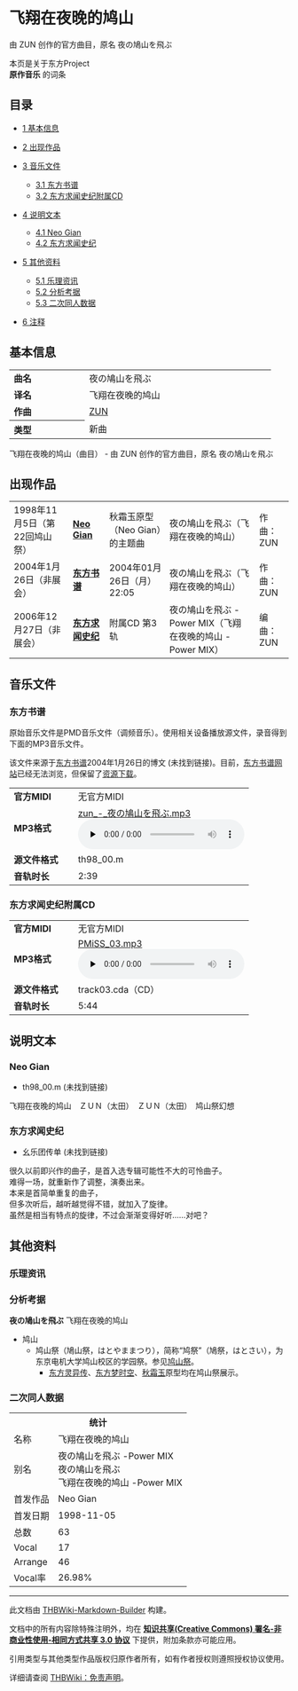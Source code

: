 # 飞翔在夜晚的鸠山

<!-- source html: G:\repos\THBWiki-Markdown-Builder\THBWikiMarkdown\Temp\main\c\ce\ns0%3A%E9%A3%9E%E7%BF%94%E5%9C%A8%E5%A4%9C%E6%99%9A%E7%9A%84%E9%B8%A0%E5%B1%B1.html -->

由 ZUN 创作的官方曲目，原名 夜の鳩山を飛ぶ

本页是关于东方Project  
 **原作音乐** 的词条
  
  

  

## 目录

- [1 基本信息](#基本信息)
- [2 出现作品](#出现作品)
- [3 音乐文件](#音乐文件)

  - [3.1 东方书谱](#东方书谱)
  - [3.2 东方求闻史纪附属CD](#东方求闻史纪附属CD)



- [4 说明文本](#说明文本)

  - [4.1 Neo Gian](#Neo_Gian)
  - [4.2 东方求闻史纪](#东方求闻史纪)



- [5 其他资料](#其他资料)

  - [5.1 乐理资讯](#乐理资讯)
  - [5.2 分析考据](#分析考据)
  - [5.3 二次同人数据](#二次同人数据)



- [6 注释](#注释)




## 基本信息

<table><tbody><tr><td style="width:120px"><b>曲名</b></td><td style="width:320px">夜の鳩山を飛ぶ</td></tr><tr><td><b>译名</b></td><td>飞翔在夜晚的鸠山</td></tr><tr><td><b>作曲</b></td><td><a href="./ZUN.md" title="ZUN">ZUN</a></td></tr><tr><th style="text-align: left;"><b>类型</b></th><td>新曲</td></tr></tbody></table>

飞翔在夜晚的鸠山（曲目） - 由 ZUN 创作的官方曲目，原名 夜の鳩山を飛ぶ
## 出现作品

<table>
<tbody><tr><td>1998年11月5日（第22回鸠山祭）</td><td><b><a href="./秋霜玉.md" title="秋霜玉" unred="">Neo Gian</a></b></td><td>秋霜玉原型（Neo Gian）的主题曲</td><td style="padding-left:5px;">夜の鳩山を飛ぶ（飞翔在夜晚的鸠山）</td><td style="padding-left:10px;">作曲：ZUN</td></tr>
<tr><td>2004年1月26日（非展会）</td><td><b><a href="./东方书谱.md" title="东方书谱">东方书谱</a></b></td><td>2004年01月26日（月）22:05</td><td style="padding-left:5px;">夜の鳩山を飛ぶ（飞翔在夜晚的鸠山）</td><td style="padding-left:10px;">作曲：ZUN</td></tr>
<tr><td>2006年12月27日（非展会）</td><td><b><a href="./东方求闻史纪.md" title="东方求闻史纪">东方求闻史纪</a></b></td><td>附属CD 第3轨</td><td style="padding-left:5px;">夜の鳩山を飛ぶ -Power MIX（飞翔在夜晚的鸠山 -Power MIX）</td><td style="padding-left:10px;">编曲：ZUN</td></tr>
</tbody></table>


## 音乐文件
### 东方书谱
  
原始音乐文件是PMD音乐文件（调频音乐）。使用相关设备播放源文件，录音得到下面的MP3音乐文件。  

该文件来源于[东方书谱](./东方书谱.md)2004年1月26日的博文 (未找到链接)。目前，[东方书谱网站](http://www16.big.or.jp/~zun/cgi-bin/diary/nicky.cgi)已经无法浏览，但保留了[资源下载](http://www16.big.or.jp/~zun/data/pmd/th98_00.lzh)。
  


<table><tbody><tr class="mw-empty-elt"></tr><tr><td width="100"><b>官方MIDI</b></td><td>无官方MIDI</td></tr><tr><td><b>MP3格式</b></td><td><a href="./文件-zun_-_夜の鳩山を飛ぶ.mp3.md" title="文件:zun - 夜の鳩山を飛ぶ.mp3">zun_-_夜の鳩山を飛ぶ.mp3</a><br><audio src="https://upload.thwiki.cc/5/51/zun_-_%E5%A4%9C%E3%81%AE%E9%B3%A9%E5%B1%B1%E3%82%92%E9%A3%9B%E3%81%B6.mp3" loop="" controls="" preload="none"></audio></td></tr><tr><td><b>源文件格式</b></td><td>th98_00.m</td></tr><tr><td><b>音轨时长</b></td><td>2:39</td></tr></tbody></table>


### 东方求闻史纪附属CD

<table><tbody><tr class="mw-empty-elt"></tr><tr><td width="100"><b>官方MIDI</b></td><td>无官方MIDI</td></tr><tr><td><b>MP3格式</b></td><td><a href="./文件-PMiSS_03.mp3.md" title="文件:PMiSS 03.mp3">PMiSS_03.mp3</a><br><audio src="https://upload.thwiki.cc/8/8d/PMiSS_03.mp3" loop="" controls="" preload="none"></audio></td></tr><tr><td><b>源文件格式</b></td><td>track03.cda（CD）</td></tr><tr><td><b>音轨时长</b></td><td>5:44</td></tr></tbody></table>


## 说明文本
### Neo Gian
- th98_00.m (未找到链接)

飞翔在夜晚的鸠山　ＺＵＮ（太田）　ＺＵＮ（太田）　鸠山祭幻想
### 东方求闻史纪
- 幺乐团传单 (未找到链接)

很久以前即兴作的曲子，是首入选专辑可能性不大的可怜曲子。  
难得一场，就重新作了调整，演奏出来。  
本来是首简单重复的曲子，  
但多次听后，越听越觉得不错，就加入了旋律。  
虽然是相当有特点的旋律，不过会渐渐变得好听……对吧？
## 其他资料
### 乐理资讯
### 分析考据
  
 **夜の鳩山を飛ぶ**   飞翔在夜晚的鸠山
  

- 鸠山
  - 鸠山祭（鳩山祭，はとやままつり），简称“鸠祭”（鳩祭，はとさい），为东京电机大学鸠山校区的学园祭。参见[鸠山祭](./鸠山祭.md)。
    - [东方灵异传](./东方灵异传.md)、[东方梦时空](./东方梦时空.md)、[秋霜玉](./秋霜玉.md)原型均在鸠山祭展示。



### 二次同人数据

<table><tbody><tr><th colspan="2">统计</th></tr>
<tr><td>名称</td><td>飞翔在夜晚的鸠山</td></tr>
<tr><td>别名</td><td>夜の鳩山を飛ぶ -Power MIX<br>夜の鳩山を飛ぶ<br>飞翔在夜晚的鸠山 -Power MIX</td></tr>
<tr><td>首发作品</td><td>Neo Gian</td></tr>
<tr><td>首发日期</td><td>1998-11-05</td></tr>
<tr><td>总数</td><td>63</td></tr>
<tr><td>Vocal</td><td>17</td></tr>
<tr><td>Arrange</td><td>46</td></tr>
<tr><td>Vocal率</td><td>26.98%</td></tr>
</tbody></table>





  
  

  
  
  

  





---

此文档由 [THBWiki-Markdown-Builder](https://github.com/Delsin-Yu/THBWiki-Markdown-Builder) 构建。

文档中的所有内容除特殊注明外，均在 [**知识共享(Creative Commons) 署名-非商业性使用-相同方式共享 3.0 协议**](https://creativecommons.org/licenses/by-sa/3.0/deed.zh-hans) 下提供，附加条款亦可能应用。

引用类型与其他类型作品版权归原作者所有，如有作者授权则遵照授权协议使用。

详细请查阅 [THBWiki：免责声明](https://thbwiki.cc/THBWiki:%E5%85%8D%E8%B4%A3%E5%A3%B0%E6%98%8E)。

